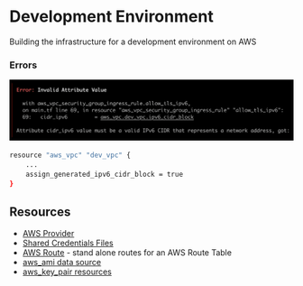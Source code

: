 # Development Environment 

Building the infrastructure for a development environment on AWS


### Errors
![Invalid Attribute Error](./assets/invalid_attribute_error.png)

```sh
resource "aws_vpc" "dev_vpc" {
    ...
    assign_generated_ipv6_cidr_block = true
}
```

## Resources
- [AWS Provider](https://registry.terraform.io/providers/hashicorp/aws/latest/docs)
- [Shared Credentials Files](https://registry.terraform.io/providers/hashicorp/aws/latest/docs#shared_credentials_files)
- [AWS Route](https://registry.terraform.io/providers/hashicorp/aws/latest/docs/resources/route) - stand alone routes for an AWS Route Table
- [aws_ami data source](https://registry.terraform.io/providers/hashicorp/aws/latest/docs/data-sources/ami)
- [aws_key_pair resources](https://registry.terraform.io/providers/hashicorp/aws/latest/docs/resources/key_pair)


